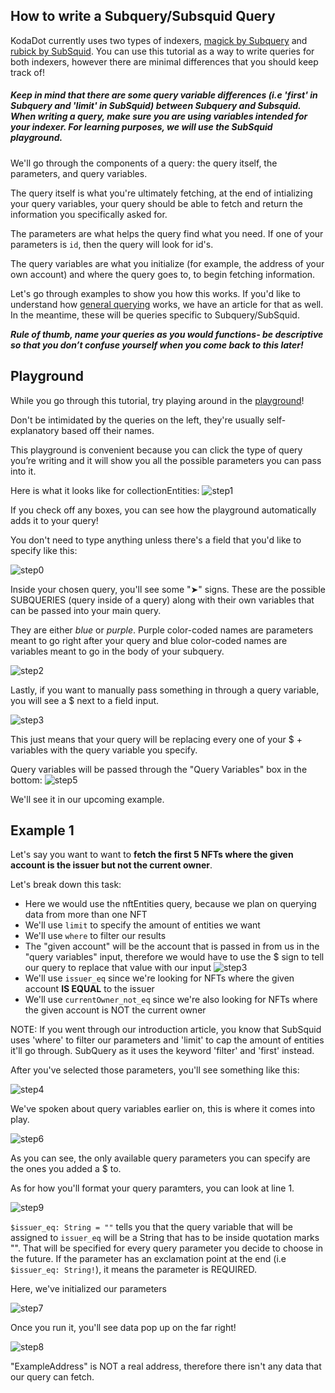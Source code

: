 ## How to write a Subquery/Subsquid Query 

KodaDot currently uses two types of indexers, [magick by Subquery](https://github.com/kodadot/magick) and [rubick by SubSquid](https://github.com/kodadot/rubick). You can use this tutorial as a way to write queries for both indexers, however there are minimal differences that you should keep track of!

##### Keep in mind that there are some query variable differences (i.e 'first' in Subquery and 'limit' in SubSquid) between Subquery and Subsquid. When writing a query, make sure you are using variables intended for your indexer. For learning purposes, we will use the SubSquid playground.

We'll go through the components of a query: the query itself, the parameters, and query variables.

The query itself is what you're ultimately fetching, at the end of intializing your query variables, your query should be able to fetch and return the information you specifically asked for. 

The parameters are what helps the query find what you need. If one of your parameters is `id`, then the query will look for id's.

The query variables are what you initialize (for example, the address of your own account) and where the query goes to, to begin fetching information.

Let's go through examples to show you how this works. If you'd like to understand how [general querying](/general-querying.md) works, we have an article for that as well. In the meantime, these will be queries specific to Subquery/SubSquid.

***Rule of thumb, name your queries as you would functions- be descriptive so that you don’t confuse yourself when you come back to this later!***

## Playground 

While you go through this tutorial, try playing around in the [playground](https://app.gc.subsquid.io/beta/rubick/006/graphql)! 

Don't be intimidated by the queries on the left, they're usually self-explanatory based off their names.

This playground is convenient because you can click the type of query you’re writing and it will show you all the possible parameters you can pass into it. 

Here is what it looks like for collectionEntities:
![step1](/indexer/1.png)

If you check off any boxes, you can see how the playground automatically adds it to your query!

You don't need to type anything unless there's a field that you'd like to specify like this:

![step0](/indexer/0.png)

Inside your chosen query, you'll see some "➤" signs. These are the possible SUBQUERIES (query inside of a query) along with their own variables that can be passed into your main query. 

They are either *blue* or *purple*. Purple color-coded names are parameters meant to go right after your query and blue color-coded names are variables meant to go in the body of your subquery. 

![step2](/indexer/2.png)

Lastly, if you want to manually pass something in through a query variable, you will see a $ next to a field input.

![step3](/indexer/3.png)

This just means that your query will be replacing every one of your $ + variables with the query variable you specify.

Query variables will be passed through the "Query Variables" box in the bottom:
![step5](/indexer/5.png)

We'll see it in our upcoming example.


## Example 1

Let's say you want to want to **fetch the first 5 NFTs where the given account is the issuer but not the current owner**.

Let's break down this task:

- Here we would use the nftEntities query, because we plan on querying data from more than one NFT
- We'll use `limit` to specify the amount of entities we want
- We'll use `where` to filter our results
- The "given account" will be the account that is passed in from us in the "query variables" input, therefore we would have to use the $ sign to tell our query to replace that value with our input
![step3](/indexer/3.png)
- We'll use `issuer_eq` since we're looking for NFTs where the given account **IS EQUAL** to the issuer
- We'll use `currentOwner_not_eq` since we're also looking for NFTs where the given account is NOT the current owner

NOTE: If you went through our introduction article, you know that SubSquid uses 'where' to filter our parameters and 'limit' to cap the amount of entities it'll go through. SubQuery as it uses the keyword 'filter' and 'first' instead. 

After you've selected those parameters, you'll see something like this:

![step4](/indexer/4.png)

We've spoken about query variables earlier on, this is where it comes into play.

![step6](/indexer/6.png)

As you can see, the only available query parameters you can specify are the ones you added a $ to.

As for how you'll format your query paramters, you can look at line 1.

![step9](/indexer/9.png)

`$issuer_eq: String = ""` tells you that the query variable that will be assigned to `issuer_eq` will be a String that has to be inside quotation marks "". That will be specified for every query parameter you decide to choose in the future. If the parameter has an exclamation point at the end (i.e `$issuer_eq: String!`), it means the parameter is REQUIRED.

Here, we've initialized our parameters

![step7](/indexer/7.png)

Once you run it, you'll see data pop up on the far right! 

![step8](/indexer/8.png)

"ExampleAddress" is NOT a real address, therefore there isn't any data that our query can fetch.
